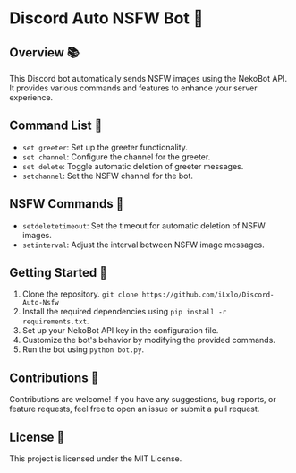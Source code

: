 # Discord Auto NSFW Bot 🤖

## Overview 📚
This Discord bot automatically sends NSFW images using the NekoBot API. It provides various commands and features to enhance your server experience.

## Command List 📝
- `set greeter`: Set up the greeter functionality.
- `set channel`: Configure the channel for the greeter.
- `set delete`: Toggle automatic deletion of greeter messages.
- `setchannel`: Set the NSFW channel for the bot.

## NSFW Commands 🔞
- `setdeletetimeout`: Set the timeout for automatic deletion of NSFW images.
- `setinterval`: Adjust the interval between NSFW image messages.

## Getting Started 🚀
1. Clone the repository. `git clone https://github.com/iLxlo/Discord-Auto-Nsfw`
2. Install the required dependencies using `pip install -r requirements.txt`.
3. Set up your NekoBot API key in the configuration file.
4. Customize the bot's behavior by modifying the provided commands.
5. Run the bot using `python bot.py`.

## Contributions 🤝
Contributions are welcome! If you have any suggestions, bug reports, or feature requests, feel free to open an issue or submit a pull request.

## License 📄
This project is licensed under the MIT License.
